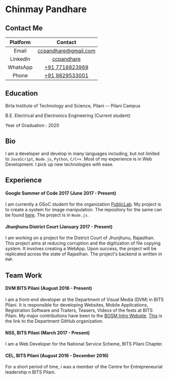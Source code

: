 Chinmay Pandhare
===

## Contact Me

| Platform    | Contact                                             |
|:-----------:|:---------------------------------------------------:|
| Email       | [ccpandhare@gmail.com](mailto:ccpandhare@gmail.com) |
| LinkedIn    | [ccpandhare](https://linkedin.com/in/ccpandhare)    |
| WhatsApp    | [+91 7718823969](tel:+917718823969)                 |
| Phone       | [+91 9829533001](tel:+919829533001)                 |

## Education

Birla Institute of Technology and Science, Pilani -- Pilani Campus

B.E. Electrical and Electronics Engineering (Current student)

Year of Graduation : 2020


## Bio

I am a developer and develop in many languages including, but not limited to
`JavaScript`, `Node.js`, `Python`, `C/C++`. Most of my experience is in Web
Development. I pick up new technologies with ease.


## Experience

#### Google Summer of Code 2017 (June 2017 - Present)
I am currently a GSoC student for the organization [PublicLab](https://publiclab.org).
My project is to create a system for image manipulation. The repository for the same
can be found [here](https://github.com/publiclab/image-sequencer). The project is in
`Node.js`.

#### Jhunjhunu District Court (January 2017 - Present)
I am working on a project for the District Court of Jhunjhunu, Rajasthan. This project
aims at reducing corruption and the digitization of file copying system. It involves
creating a WebApp. Upon success, the project will be replicated across the state of
Rajasthan. The project's backend is written in `PHP`.


## Team Work

#### DVM BITS Pilani (August 2016 - Present)

I am a front-end developer at the Department of Visual Media (DVM) in BITS Pilani.
It is responsible for developing Websites, Mobile Applications, Registration Software
and Trailers, Teasers, Videos of the fests at BITS Pilani. My major contributions have
been to the [BOSM Intro Website](https://bits-bosm.org/2017/).
[This](https://github.com/dvm-bitspilani) is the link to the Department GitHub organization.

#### NSS, BITS Pilani (March 2017 - Present)

I am a Web Developer for the National Service Scheme, BITS Pilani Chapter.

#### CEL, BITS Pilani (August 2016 - December 2016)

For a short period of time, i was a member of the Centre for Entrepreneurial
leadership n BITS Pilani.
